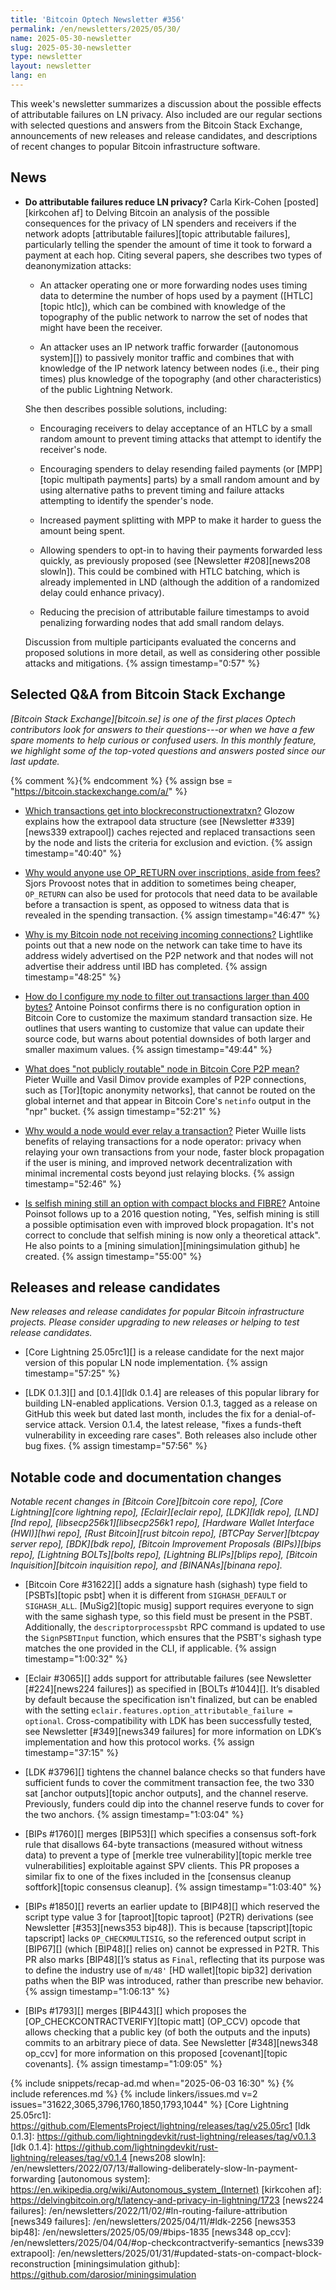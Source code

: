 ```yaml
---
title: 'Bitcoin Optech Newsletter #356'
permalink: /en/newsletters/2025/05/30/
name: 2025-05-30-newsletter
slug: 2025-05-30-newsletter
type: newsletter
layout: newsletter
lang: en
---
```

This week's newsletter summarizes a discussion about the possible
effects of attributable failures on LN privacy.  Also included are our
regular sections with selected questions and answers from the Bitcoin
Stack Exchange, announcements of new releases and release candidates,
and descriptions of recent changes to popular Bitcoin infrastructure
software.

## News

- **Do attributable failures reduce LN privacy?** Carla Kirk-Cohen
  [posted][kirkcohen af] to Delving Bitcoin an analysis of the possible
  consequences for the privacy of LN spenders and receivers if the
  network adopts [attributable failures][topic attributable failures],
  particularly telling the spender the amount of time it took to forward
  a payment at each hop.  Citing several papers, she describes two types
  of deanonymization attacks:

  - An attacker operating one or more forwarding nodes uses timing
    data to determine the number of hops used by a payment ([HTLC][topic
    htlc]), which can be combined with knowledge of the topography of
    the public network to narrow the set of nodes that might have been
    the receiver.

  - An attacker uses an IP network traffic forwarder
    ([autonomous system][]) to passively monitor traffic and combines
    that with knowledge of the IP network latency between nodes (i.e.,
    their ping times) plus knowledge of the topography (and other
    characteristics) of the public Lightning Network.

  She then describes possible solutions, including:

  - Encouraging receivers to delay acceptance of an HTLC by a small
    random amount to prevent timing attacks that attempt to identify the
    receiver's node.

  - Encouraging spenders to delay resending failed payments (or
    [MPP][topic multipath payments] parts) by a small random amount and
    by using alternative paths to prevent timing and failure attacks
    attempting to identify the spender's node.

  - Increased payment splitting with MPP to make it harder to guess the
    amount being spent.

  - Allowing spenders to opt-in to having their payments forwarded less
    quickly, as previously proposed (see [Newsletter #208][news208
    slowln]).  This could be combined with HTLC batching, which is
    already implemented in LND (although the addition of a randomized
    delay could enhance privacy).

  - Reducing the precision of attributable failure timestamps to avoid
    penalizing forwarding nodes that add small random delays.

  Discussion from multiple participants evaluated the concerns and
  proposed solutions in more detail, as well as considering other
  possible attacks and mitigations. {% assign timestamp="0:57" %}

## Selected Q&A from Bitcoin Stack Exchange

*[Bitcoin Stack Exchange][bitcoin.se] is one of the first places Optech
contributors look for answers to their questions---or when we have a
few spare moments to help curious or confused users.  In
this monthly feature, we highlight some of the top-voted questions and
answers posted since our last update.*

{% comment %}<!-- https://bitcoin.stackexchange.com/search?tab=votes&q=created%3a1m..%20is%3aanswer -->{% endcomment %}
{% assign bse = "https://bitcoin.stackexchange.com/a/" %}

- [Which transactions get into blockreconstructionextratxn?]({{bse}}116519)
  Glozow explains how the extrapool data structure (see [Newsletter #339][news339
  extrapool]) caches rejected and replaced transactions seen by the node
  and lists the criteria for exclusion and eviction. {% assign timestamp="40:40" %}

- [Why would anyone use OP_RETURN over inscriptions, aside from fees?]({{bse}}126208)
  Sjors Provoost notes that in addition to sometimes being cheaper, `OP_RETURN`
  can also be used for protocols that need data to be available before a transaction
  is spent, as opposed to witness data that is revealed in the spending transaction. {% assign timestamp="46:47" %}

- [Why is my Bitcoin node not receiving incoming connections?]({{bse}}126338)
  Lightlike points out that a new node on the network can take time to have its
  address widely advertised on the P2P network and that nodes will not
  advertise their address until IBD has completed. {% assign timestamp="48:25" %}

- [How do I configure my node to filter out transactions larger than 400 bytes?]({{bse}}126347)
  Antoine Poinsot confirms there is no configuration option in Bitcoin Core to
  customize the maximum standard transaction size. He outlines that users
  wanting to customize that value can update their source code, but warns about
  potential downsides of both larger and smaller maximum values. {% assign timestamp="49:44" %}

- [What does "not publicly routable" node in Bitcoin Core P2P mean?]({{bse}}126225)
  Pieter Wuille and Vasil Dimov provide examples of P2P connections, such as
  [Tor][topic anonymity networks], that cannot be routed on the global internet
  and that appear in Bitcoin Core's `netinfo` output in the "npr" bucket. {% assign timestamp="52:21" %}

- [Why would a node would ever relay a transaction?]({{bse}}127391)
  Pieter Wuille lists benefits of relaying transactions for a node operator:
  privacy when relaying your own transactions from your node, faster block
  propagation if the user is mining, and improved network decentralization with
  minimal incremental costs beyond just relaying blocks. {% assign timestamp="52:46" %}

- [Is selfish mining still an option with compact blocks and FIBRE?]({{bse}}49515)
  Antoine Poinsot follows up to a 2016 question noting, "Yes, selfish mining is
  still a possible optimisation even with improved block propagation. It's not
  correct to conclude that selfish mining is now only a theoretical attack". He
  also points to a [mining simulation][miningsimulation github] he created. {% assign timestamp="55:00" %}

## Releases and release candidates

_New releases and release candidates for popular Bitcoin infrastructure
projects.  Please consider upgrading to new releases or helping to test
release candidates._

- [Core Lightning 25.05rc1][] is a release candidate for the next major
  version of this popular LN node implementation. {% assign timestamp="57:25" %}

- [LDK 0.1.3][] and [0.1.4][ldk 0.1.4] are releases of this popular
  library for building LN-enabled applications.  Version 0.1.3, tagged
  as a release on GitHub this week but dated last month, includes the
  fix for a denial-of-service attack.  Version 0.1.4, the latest
  release, "fixes a funds-theft vulnerability in exceeding rare cases".
  Both releases also include other bug fixes. {% assign timestamp="57:56" %}

## Notable code and documentation changes

_Notable recent changes in [Bitcoin Core][bitcoin core repo], [Core
Lightning][core lightning repo], [Eclair][eclair repo], [LDK][ldk repo],
[LND][lnd repo], [libsecp256k1][libsecp256k1 repo], [Hardware Wallet
Interface (HWI)][hwi repo], [Rust Bitcoin][rust bitcoin repo], [BTCPay
Server][btcpay server repo], [BDK][bdk repo], [Bitcoin Improvement
Proposals (BIPs)][bips repo], [Lightning BOLTs][bolts repo],
[Lightning BLIPs][blips repo], [Bitcoin Inquisition][bitcoin inquisition
repo], and [BINANAs][binana repo]._

- [Bitcoin Core #31622][] adds a signature hash (sighash) type field to
  [PSBTs][topic psbt] when it is different from `SIGHASH_DEFAULT` or
  `SIGHASH_ALL`. [MuSig2][topic musig] support requires everyone to sign with
  the same sighash type, so this field must be present in the PSBT.
  Additionally, the `descriptorprocesspsbt` RPC command is updated to use the
  `SignPSBTInput` function, which ensures that the PSBT's sighash type matches
  the one provided in the CLI, if applicable. {% assign timestamp="1:00:32" %}

- [Eclair #3065][] adds support for attributable failures (see Newsletter
  [#224][news224 failures]) as specified in [BOLTs #1044][]. It’s disabled by
  default because the specification isn't finalized, but can be enabled with the
  setting `eclair.features.option_attributable_failure = optional`.
  Cross-compatibility with LDK has been successfully tested, see Newsletter
  [#349][news349 failures] for more information on LDK’s implementation and how
  this protocol works. {% assign timestamp="37:15" %}

- [LDK #3796][] tightens the channel balance checks so that funders have
  sufficient funds to cover the commitment transaction fee, the two 330 sat
  [anchor outputs][topic anchor outputs], and the channel reserve. Previously,
  funders could dip into the channel reserve funds to cover for the two anchors. {% assign timestamp="1:03:04" %}

- [BIPs #1760][] merges [BIP53][] which specifies a consensus soft-fork rule
  that disallows 64-byte transactions (measured without witness data) to prevent
  a type of [merkle tree vulnerability][topic merkle tree vulnerabilities]
  exploitable against SPV clients. This PR proposes a similar fix to one
  of the fixes included in the [consensus cleanup softfork][topic consensus cleanup]. {% assign timestamp="1:03:40" %}

- [BIPs #1850][] reverts an earlier update to [BIP48][] which reserved the
  script type value 3 for [taproot][topic taproot] (P2TR) derivations (see
  Newsletter [#353][news353 bip48]). This is because [tapscript][topic tapscript]
  lacks `OP_CHECKMULTISIG`, so the referenced output script in [BIP67][] (which
  [BIP48][] relies on) cannot be expressed in P2TR. This PR also marks
  [BIP48][]’s status as `Final`, reflecting that its purpose was to define the
  industry use of `m/48'` [HD wallet][topic bip32] derivation paths when the BIP
  was introduced, rather than prescribe new behavior. {% assign timestamp="1:06:13" %}

- [BIPs #1793][] merges [BIP443][] which proposes the
  [OP_CHECKCONTRACTVERIFY][topic matt] (OP_CCV) opcode that
  allows checking that a public key (of both the outputs and the inputs) commits
  to an arbitrary piece of data. See Newsletter [#348][news348 op_ccv] for more
  information on this proposed [covenant][topic covenants]. {% assign timestamp="1:09:05" %}

{% include snippets/recap-ad.md when="2025-06-03 16:30" %}
{% include references.md %}
{% include linkers/issues.md v=2 issues="31622,3065,3796,1760,1850,1793,1044" %}
[Core Lightning 25.05rc1]: https://github.com/ElementsProject/lightning/releases/tag/v25.05rc1
[ldk 0.1.3]: https://github.com/lightningdevkit/rust-lightning/releases/tag/v0.1.3
[ldk 0.1.4]: https://github.com/lightningdevkit/rust-lightning/releases/tag/v0.1.4
[news208 slowln]: /en/newsletters/2022/07/13/#allowing-deliberately-slow-ln-payment-forwarding
[autonomous system]: https://en.wikipedia.org/wiki/Autonomous_system_(Internet)
[kirkcohen af]: https://delvingbitcoin.org/t/latency-and-privacy-in-lightning/1723
[news224 failures]: /en/newsletters/2022/11/02/#ln-routing-failure-attribution
[news349 failures]: /en/newsletters/2025/04/11/#ldk-2256
[news353 bip48]: /en/newsletters/2025/05/09/#bips-1835
[news348 op_ccv]: /en/newsletters/2025/04/04/#op-checkcontractverify-semantics
[news339 extrapool]: /en/newsletters/2025/01/31/#updated-stats-on-compact-block-reconstruction
[miningsimulation github]: https://github.com/darosior/miningsimulation
